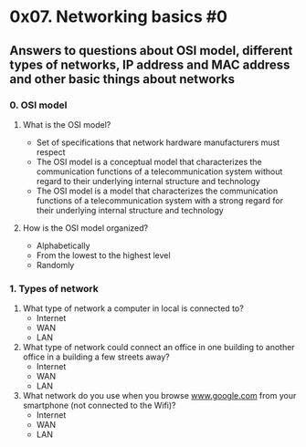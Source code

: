 # 0x07. Networking basics #0
## Answers to questions about OSI model, different types of networks, IP address and MAC address and other basic things about networks
### 0. OSI model
1. What is the OSI model?
   - Set of specifications that network hardware manufacturers must respect
   - The OSI model is a conceptual model that characterizes the communication functions of a telecommunication system without regard to their underlying internal structure and technology
   - The OSI model is a model that characterizes the communication functions of a telecommunication system with a strong regard for their underlying internal structure and technology

1. How is the OSI model organized?
   - Alphabetically
   - From the lowest to the highest level
   - Randomly

### 1. Types of network
1. What type of network a computer in local is connected to?
   - Internet
   - WAN
   - LAN
1. What type of network could connect an office in one building to another office in a building a few streets away?
   - Internet
   - WAN
   - LAN
1. What network do you use when you browse www.google.com from your smartphone (not connected to the Wifi)?
   - Internet
   - WAN
   - LAN
